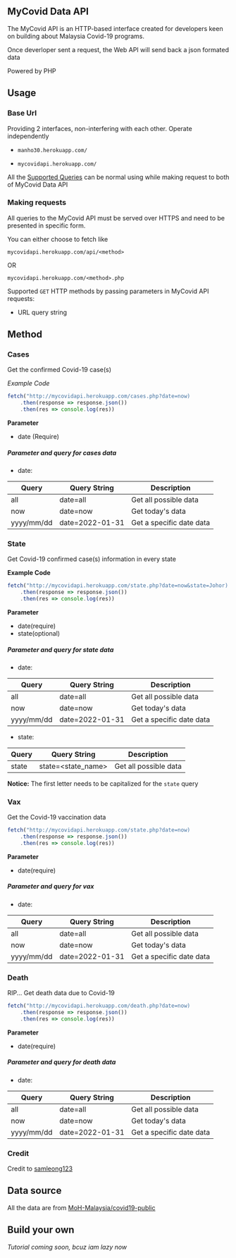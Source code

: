 ## MyCovid Data API

The MyCovid API is an HTTP-based interface 
created for developers keen on building about
Malaysia Covid-19 programs.

Once deverloper sent a request, 
the Web API will send back a json
formated data

Powered by PHP

## Usage

### Base Url 
Providing 2 interfaces, non-interfering with each other. 
Operate independently

- `manho30.herokuapp.com/`


- `mycovidapi.herokuapp.com/`

All the [Supported Queries](#method) can be normal using 
while making request to both of MyCovid Data API

### Making requests
All queries to the MyCovid API must be served over 
HTTPS and need to be presented in specific form. 

You can either choose to fetch like 

```
mycovidapi.herokuapp.com/api/<method>
```

OR 

```
mycovidapi.herokuapp.com/<method>.php
```

Supported `GET` HTTP methods by passing parameters in MyCovid API requests:
 - URL query string 

## Method
### Cases

Get the confirmed Covid-19 case(s) 

*Example Code*

``` javascript
fetch("http://mycovidapi.herokuapp.com/cases.php?date=now)
    .then(response => response.json())
    .then(res => console.log(res))
```
**Parameter**

- date (Require) 

##### Parameter and query for cases data 

- date:

| Query       |  Query String     | Description              |
| ----------- | ----------------- | ------------------------ |
| all         | date=all          | Get all possible data    |
| now         | date=now          | Get today's data         |
| yyyy/mm/dd  | date=2022-01-31   | Get a specific date data |





### State

Get Covid-19 confirmed case(s) 
information in every state 

**Example Code**

``` javascript
fetch("http://mycovidapi.herokuapp.com/state.php?date=now&state=Johor)
    .then(response => response.json())
    .then(res => console.log(res))
```
**Parameter**
- date(require)
- state(optional)

##### Parameter and query for state data

- date:

| Query       |  Query String     | Description              |
| ----------- | ----------------- | ------------------------ |
| all         | date=all          | Get all possible data    |
| now         | date=now          | Get today's data         |
| yyyy/mm/dd  | date=2022-01-31   | Get a specific date data |

- state:

| Query       |  Query String     | Description              |
| ----------- | ----------------- | ------------------------ |
| state       | state=<state_name>| Get all possible data    |

**Notice:** The first letter needs to be capitalized for the `state` query


### Vax
Get the Covid-19 vaccination data 
``` javascript
fetch("http://mycovidapi.herokuapp.com/state.php?date=now)
    .then(response => response.json())
    .then(res => console.log(res))
```
**Parameter**
- date(require) 

##### Parameter and query for vax

- date:

| Query       |  Query String     | Description              |
| ----------- | ----------------- | ------------------------ |
| all         | date=all          | Get all possible data    |
| now         | date=now          | Get today's data         |
| yyyy/mm/dd  | date=2022-01-31   | Get a specific date data |


### Death
RIP... Get death data due to Covid-19

``` javascript
fetch("http://mycovidapi.herokuapp.com/death.php?date=now)
    .then(response => response.json())
    .then(res => console.log(res))
```
**Parameter**
- date(require)

##### Parameter and query for death data

- date:

| Query       |  Query String     | Description              |
| ----------- | ----------------- | ------------------------ |
| all         | date=all          | Get all possible data    |
| now         | date=now          | Get today's data         |
| yyyy/mm/dd  | date=2022-01-31   | Get a specific date data |

### Credit 
Credit to [samleong123](https://github.com/samleong123/COVID-19-Malaysia-API)


## Data source
All the data are from [MoH-Malaysia/covid19-public](https://github.com/MoH-Malaysia/covid19-public)

## Build your own
*Tutorial coming soon, bcuz iam lazy now*

